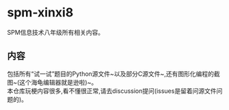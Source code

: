 # spm-xinxi8
SPM信息技术八年级所有相关内容。  
## 内容
包括所有“试一试”题目的Python源文件~以及部分C源文件~,还有图形化编程的截图~(这个海龟编辑器就是逊啦)~。  
本仓库玩梗内容很多,看不懂很正常,请去discussion提问(issues是留着问源文件问题的)。
